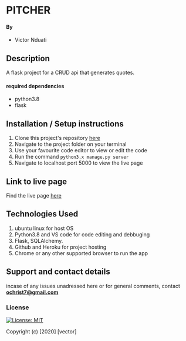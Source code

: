 #  PITCHER
#### By 
+ Victor Nduati

## Description

A flask project for a CRUD api that generates quotes. 


#### required dependencies
* python3.8
* flask

## Installation / Setup instructions
1. Clone this project's repository [here](https://github.com/Vector254/Api.git)
2. Navigate to the project folder on your terminal
3. Use your favourite code editor to view or edit the code
3. Run the command ``python3.x manage.py server``
5. Navigate to localhost port 5000 to view the live page



## Link to live page

Find the live page [here](https://vector-restful-api.herokuapp.com/)

## Technologies Used
 1. ubuntu linux for host OS
 2. Python3.8 and VS code for code editing and debbuging
 3. Flask, SQLAlchemy.
 4. Github and Heroku for project hosting
 5. Chrome or any other supported browser to run the app

## Support and contact details
incase of any issues unadressed here or for general comments, contact **ochrist7@gmail.com**

### License
[![License: MIT](https://img.shields.io/badge/License-MIT-yellow.svg)](https://opensource.org/licenses/MIT)

Copyright (c) [2020] [vector]
